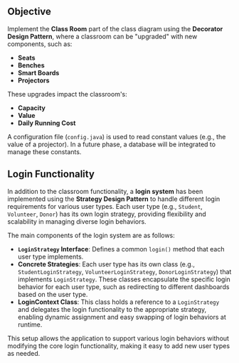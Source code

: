 ## Objective
Implement the **Class Room** part of the class diagram using the **Decorator Design Pattern**, where a classroom can be "upgraded" with new components, such as:

- **Seats**
- **Benches**
- **Smart Boards**
- **Projectors**

These upgrades impact the classroom's:
- **Capacity**
- **Value**
- **Daily Running Cost**

A configuration file (`config.java`) is used to read constant values (e.g., the value of a projector). In a future phase, a database will be integrated to manage these constants.

## Login Functionality
In addition to the classroom functionality, a **login system** has been implemented using the **Strategy Design Pattern** to handle different login requirements for various user types. Each user type (e.g., `Student`, `Volunteer`, `Donor`) has its own login strategy, providing flexibility and scalability in managing diverse login behaviors. 

The main components of the login system are as follows:

- **`LoginStrategy` Interface**: Defines a common `login()` method that each user type implements.
- **Concrete Strategies**: Each user type has its own class (e.g., `StudentLoginStrategy`, `VolunteerLoginStrategy`, `DonorLoginStrategy`) that implements `LoginStrategy`. These classes encapsulate the specific login behavior for each user type, such as redirecting to different dashboards based on the user type.
- **LoginContext Class**: This class holds a reference to a `LoginStrategy` and delegates the login functionality to the appropriate strategy, enabling dynamic assignment and easy swapping of login behaviors at runtime.

This setup allows the application to support various login behaviors without modifying the core login functionality, making it easy to add new user types as needed.